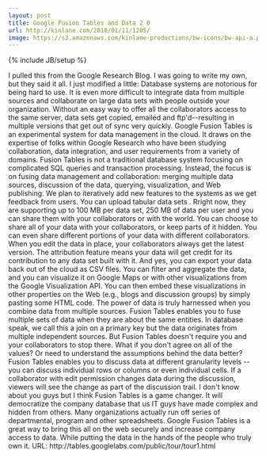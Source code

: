 ```yaml
---
layout: post
title: Google Fusion Tables and Data 2 0
url: http://kinlane.com/2010/01/11/1205/
image: https://s3.amazonaws.com/kinlane-productions/bw-icons/bw-api-a.png
---
```

{% include JB/setup %}
<p>
     I pulled this from the Google Research Blog. I was going to write my own, but they said it all. I just modified a little: Database systems are notorious for being hard to use. It is even more difficult to integrate data from multiple sources and collaborate on large data sets with people outside your organization. Without an easy way to offer all the collaborators access to the same server, data sets get copied, emailed and ftp'd--resulting in multiple versions that get out of sync very quickly. Google Fusion Tables is an experimental system for data management in the cloud. It draws on the expertise of folks within Google Research who have been studying collaboration, data integration, and user requirements from a variety of domains. Fusion Tables is not a traditional database system focusing on complicated SQL queries and transaction processing. Instead, the focus is on fusing data management and collaboration: merging multiple data sources, discussion of the data, querying, visualization, and Web publishing. We plan to iteratively add new features to the systems as we get feedback from users. You can upload tabular data sets . Rright now, they are supporting up to 100 MB per data set, 250 MB of data per user and you can share them with your collaborators or with the world. You can choose to share all of your data with your collaborators, or keep parts of it hidden. You can even share different portions of your data with different collaborators. When you edit the data in place, your collaborators always get the latest version. The attribution feature means your data will get credit for its contribution to any data set built with it. And yes, you can export your data back out of the cloud as CSV files. You can filter and aggregate the data, and you can visualize it on Google Maps or with other visualizations from the Google Visualization API. You can then embed these visualizations in other properties on the Web (e.g., blogs and discussion groups) by simply pasting some HTML code. The power of data is truly harnessed when you combine data from multiple sources. Fusion Tables enables you to fuse multiple sets of data when they are about the same entities. In database speak, we call this a join on a primary key but the data originates from multiple independent sources. But Fusion Tables doesn't require you and your collaborators to stop there. What if you don't agree on all of the values? Or need to understand the assumptions behind the data better? Fusion Tables enables you to discuss data at different granularity levels -- you can discuss individual rows or columns or even individual cells. If a collaborator with edit permission changes data during the discussion, viewers will see the change as part of the discussion trail. I don't know about you guys but I think Fusion Tables is a game changer. It will democratize the company database that us IT guys have made complex and hidden from others. Many organizations actually run off series of departmental, program and other spreadsheets. Google Fusion Tables is a great way to bring this all on the web securely and increase company access to data. While putting the data in the hands of the people who truly own it. URL: http://tables.googlelabs.com/public/tour/tour1.html
</p>